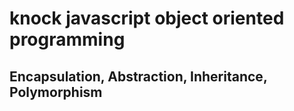 # knock javascript object oriented programming

## Encapsulation, Abstraction, Inheritance, Polymorphism